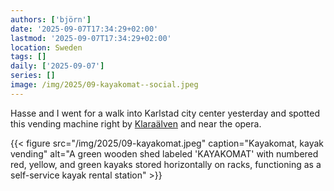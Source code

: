 ```yaml
---
authors: ['björn']
date: '2025-09-07T17:34:29+02:00'
lastmod: '2025-09-07T17:34:29+02:00'
location: Sweden
tags: []
daily: ['2025-09-07']
series: []
image: /img/2025/09-kayakomat--social.jpeg
---
```

Hasse and I went for a walk into Karlstad city center yesterday and spotted this vending machine right by [Klaraälven](https://en.wikipedia.org/wiki/Klarälven) and near the opera.

{{< figure src="/img/2025/09-kayakomat.jpeg" caption="Kayakomat, kayak vending" alt="A green wooden shed labeled 'KAYAKOMAT' with numbered red, yellow, and green kayaks stored horizontally on racks, functioning as a self-service kayak rental station" >}}
